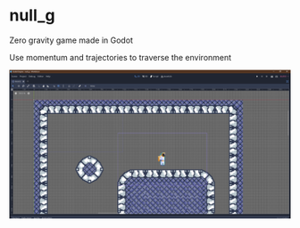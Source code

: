# null_g

Zero gravity game made in Godot

Use momentum and trajectories to traverse the environment

![Screenshot](img/screenshot.png)
